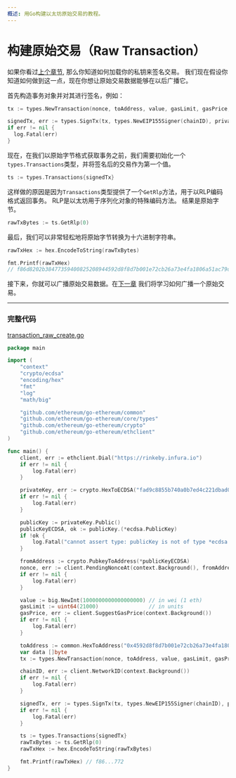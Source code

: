 ```yaml
---
概述: 用Go构建以太坊原始交易的教程。
---
```


# 构建原始交易（Raw Transaction）

如果你看过[上个章节](../transfer-eth), 那么你知道如何加载你的私钥来签名交易。 我们现在假设你知道如何做到这一点，现在你想让原始交易数据能够在以后广播它。

首先构造事务对象并对其进行签名，例如：

```go
tx := types.NewTransaction(nonce, toAddress, value, gasLimit, gasPrice, data)

signedTx, err := types.SignTx(tx, types.NewEIP155Signer(chainID), privateKey)
if err != nil {
  log.Fatal(err)
}
```

现在，在我们以原始字节格式获取事务之前，我们需要初始化一个`types.Transactions`类型，并将签名后的交易作为第一个值。

```go
ts := types.Transactions{signedTx}
```

这样做的原因是因为`Transactions`类型提供了一个`GetRlp`方法，用于以RLP编码格式返回事务。 RLP是以太坊用于序列化对象的特殊编码方法。 结果是原始字节。

```go
rawTxBytes := ts.GetRlp(0)
```

最后，我们可以非常轻松地将原始字节转换为十六进制字符串。

```go
rawTxHex := hex.EncodeToString(rawTxBytes)

fmt.Printf(rawTxHex)
// f86d8202b38477359400825208944592d8f8d7b001e72cb26a73e4fa1806a51ac79d880de0b6b3a7640000802ba0699ff162205967ccbabae13e07cdd4284258d46ec1051a70a51be51ec2bc69f3a04e6944d508244ea54a62ebf9a72683eeadacb73ad7c373ee542f1998147b220e
```

接下来，你就可以广播原始交易数据。在[下一章](../transaction-raw-send) 我们将学习如何广播一个原始交易。

---

### 完整代码

[transaction_raw_create.go](https://github.com/miguelmota/ethereum-development-with-go-book/blob/master/code/transaction_raw_create.go)

```go
package main

import (
	"context"
	"crypto/ecdsa"
	"encoding/hex"
	"fmt"
	"log"
	"math/big"

	"github.com/ethereum/go-ethereum/common"
	"github.com/ethereum/go-ethereum/core/types"
	"github.com/ethereum/go-ethereum/crypto"
	"github.com/ethereum/go-ethereum/ethclient"
)

func main() {
	client, err := ethclient.Dial("https://rinkeby.infura.io")
	if err != nil {
		log.Fatal(err)
	}

	privateKey, err := crypto.HexToECDSA("fad9c8855b740a0b7ed4c221dbad0f33a83a49cad6b3fe8d5817ac83d38b6a19")
	if err != nil {
		log.Fatal(err)
	}

	publicKey := privateKey.Public()
	publicKeyECDSA, ok := publicKey.(*ecdsa.PublicKey)
	if !ok {
		log.Fatal("cannot assert type: publicKey is not of type *ecdsa.PublicKey")
	}

	fromAddress := crypto.PubkeyToAddress(*publicKeyECDSA)
	nonce, err := client.PendingNonceAt(context.Background(), fromAddress)
	if err != nil {
		log.Fatal(err)
	}

	value := big.NewInt(1000000000000000000) // in wei (1 eth)
	gasLimit := uint64(21000)                // in units
	gasPrice, err := client.SuggestGasPrice(context.Background())
	if err != nil {
		log.Fatal(err)
	}

	toAddress := common.HexToAddress("0x4592d8f8d7b001e72cb26a73e4fa1806a51ac79d")
	var data []byte
	tx := types.NewTransaction(nonce, toAddress, value, gasLimit, gasPrice, data)

	chainID, err := client.NetworkID(context.Background())
	if err != nil {
		log.Fatal(err)
	}

	signedTx, err := types.SignTx(tx, types.NewEIP155Signer(chainID), privateKey)
	if err != nil {
		log.Fatal(err)
	}

	ts := types.Transactions{signedTx}
	rawTxBytes := ts.GetRlp(0)
	rawTxHex := hex.EncodeToString(rawTxBytes)

	fmt.Printf(rawTxHex) // f86...772
}
```
